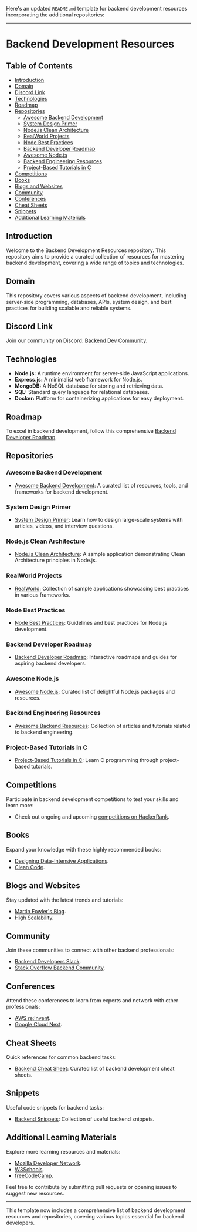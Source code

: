 Here's an updated `README.md` template for backend development resources incorporating the additional repositories:

---

# Backend Development Resources

## Table of Contents
- [Introduction](#introduction)
- [Domain](#domain)
- [Discord Link](#discord-link)
- [Technologies](#technologies)
- [Roadmap](#roadmap)
- [Repositories](#repositories)
  - [Awesome Backend Development](#awesome-backend-development)
  - [System Design Primer](#system-design-primer)
  - [Node.js Clean Architecture](#nodejs-clean-architecture)
  - [RealWorld Projects](#realworld-projects)
  - [Node Best Practices](#node-best-practices)
  - [Backend Developer Roadmap](#backend-developer-roadmap)
  - [Awesome Node.js](#awesome-nodejs)
  - [Backend Engineering Resources](#backend-engineering-resources)
  - [Project-Based Tutorials in C](#project-based-tutorials-in-c)
- [Competitions](#competitions)
- [Books](#books)
- [Blogs and Websites](#blogs-and-websites)
- [Community](#community)
- [Conferences](#conferences)
- [Cheat Sheets](#cheat-sheets)
- [Snippets](#snippets)
- [Additional Learning Materials](#additional-learning-materials)

## Introduction
Welcome to the Backend Development Resources repository. This repository aims to provide a curated collection of resources for mastering backend development, covering a wide range of topics and technologies.

## Domain
This repository covers various aspects of backend development, including server-side programming, databases, APIs, system design, and best practices for building scalable and reliable systems.

## Discord Link
Join our community on Discord: [Backend Dev Community](https://discord.com/invite/BackendDevCommunity).

## Technologies
- **Node.js:** A runtime environment for server-side JavaScript applications.
- **Express.js:** A minimalist web framework for Node.js.
- **MongoDB:** A NoSQL database for storing and retrieving data.
- **SQL:** Standard query language for relational databases.
- **Docker:** Platform for containerizing applications for easy deployment.

## Roadmap
To excel in backend development, follow this comprehensive [Backend Developer Roadmap](https://github.com/kamranahmedse/developer-roadmap).

## Repositories
### Awesome Backend Development
- [Awesome Backend Development](https://github.com/zhashkevych/awesome-backend): A curated list of resources, tools, and frameworks for backend development.
  
### System Design Primer
- [System Design Primer](https://github.com/donnemartin/system-design-primer): Learn how to design large-scale systems with articles, videos, and interview questions.

### Node.js Clean Architecture
- [Node.js Clean Architecture](https://github.com/panagiop/node.js-clean-architecture): A sample application demonstrating Clean Architecture principles in Node.js.

### RealWorld Projects
- [RealWorld](https://github.com/gothinkster/realworld): Collection of sample applications showcasing best practices in various frameworks.

### Node Best Practices
- [Node Best Practices](https://github.com/goldbergyoni/nodebestpractices): Guidelines and best practices for Node.js development.

### Backend Developer Roadmap
- [Backend Developer Roadmap](https://github.com/kamranahmedse/developer-roadmap): Interactive roadmaps and guides for aspiring backend developers.

### Awesome Node.js
- [Awesome Node.js](https://github.com/sindresorhus/awesome-nodejs): Curated list of delightful Node.js packages and resources.

### Backend Engineering Resources
- [Awesome Backend Resources](https://github.com/shahednasser/awesome-resources): Collection of articles and tutorials related to backend engineering.

### Project-Based Tutorials in C
- [Project-Based Tutorials in C](https://github.com/mtb0x1/Project-Based-Tutorials-in-C): Learn C programming through project-based tutorials.

## Competitions
Participate in backend development competitions to test your skills and learn more:
- Check out ongoing and upcoming [competitions on HackerRank](https://www.hackerrank.com/domains/tutorials/10-days-of-javascript).

## Books
Expand your knowledge with these highly recommended books:
- [Designing Data-Intensive Applications](https://dataintensive.net/).
- [Clean Code](https://www.amazon.com/Clean-Code-Handbook-Software-Craftsmanship/dp/0132350882).

## Blogs and Websites
Stay updated with the latest trends and tutorials:
- [Martin Fowler's Blog](https://martinfowler.com/).
- [High Scalability](http://highscalability.com/).

## Community
Join these communities to connect with other backend professionals:
- [Backend Developers Slack](https://backenddevelopers.slack.com/).
- [Stack Overflow Backend Community](https://stackoverflow.com/questions/tagged/backend).

## Conferences
Attend these conferences to learn from experts and network with other professionals:
- [AWS re:Invent](https://reinvent.awsevents.com/).
- [Google Cloud Next](https://cloud.withgoogle.com/next/sf).

## Cheat Sheets
Quick references for common backend tasks:
- [Backend Cheat Sheet](https://github.com/paolorossi/awesome-cheatsheets): Curated list of backend development cheat sheets.

## Snippets
Useful code snippets for backend tasks:
- [Backend Snippets](https://github.com/30-seconds/30-seconds-of-python): Collection of useful backend snippets.

## Additional Learning Materials
Explore more learning resources and materials:
- [Mozilla Developer Network](https://developer.mozilla.org/en-US/).
- [W3Schools](https://www.w3schools.com/).
- [freeCodeCamp](https://www.freecodecamp.org/).

Feel free to contribute by submitting pull requests or opening issues to suggest new resources.

---

This template now includes a comprehensive list of backend development resources and repositories, covering various topics essential for backend developers.
